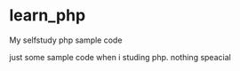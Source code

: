 # learn_php
My selfstudy php sample code

just some sample code when i studing php.
nothing speacial
